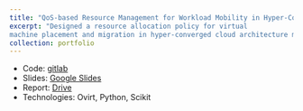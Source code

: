 ```yaml
---
title: "QoS-based Resource Management for Workload Mobility in Hyper-Converged Architecture"
excerpt: "Designed a resource allocation policy for virtual
machine placement and migration in hyper-converged cloud architecture maintaining the QoS of the system. <br/><img src='/images/500x300.png'>"
collection: portfolio
---
```

* Code: [gitlab](https://gitlab.com/ravi220644/hyperarch)
* Slides: [Google Slides](https://docs.google.com/presentation/d/1hCJm7Dn_8Nzz3VBrALk6ys6nn7GwMhG9MG4QCwdzsxM/edit)
* Report: [Drive](https://goo.gl/nwK2Kh)
* Technologies: Ovirt, Python, Scikit

